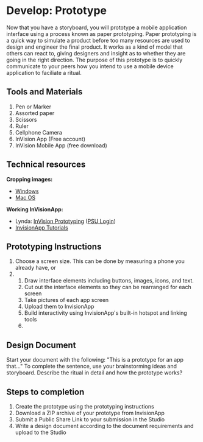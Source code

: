 # Develop: Prototype

Now that you have a storyboard, you will prototype a mobile application interface using a process known as paper prototyping. Paper prototyping is a quick way to simulate a product before too many resources are used to design and engineer the final product. It works as a kind of model that others can react to, giving designers and insight as to whether they are going in the right direction. The purpose of this prototype is to quickly communicate to your peers how you intend to use a mobile device application to faciliate a ritual.

## Tools and Materials

1. Pen or Marker
2. Assorted paper
3. Scissors
4. Ruler
5. Cellphone Camera
6. InVision App \(Free account\)
7. InVision Mobile App \(free download\)

## Technical resources

**Cropping images:**

* [Windows](http://www.tech-recipes.com/rx/56624/how-to-rotate-crop-photos-in-windows-10/)
* [Mac OS](http://osxdaily.com/2014/06/16/crop-image-mac-preview/)

**Working InVisionApp:**

* Lynda: [InVision Prototyping](https://www.lynda.com/Flinto-tutorials/Invision-prototyping/452520/493200-4.html) \([PSU Login](https://lynda.psu.edu)\)
* [InvisionApp Tutorials](https://projects.invisionapp.com/d/main#/learn)

## Prototyping Instructions

1. Choose a screen size. This can be done by measuring a phone you already have, or
2. 1. Draw interface elements including buttons, images, icons, and text.
   2. Cut out the interface elements so they can be rearranged for each screen
   3. Take pictures of each app screen
   4. Upload them to InvisionApp
   5. Build interactivity using InvisionApp's built-in hotspot and linking tools
   6. 

## Design Document

Start your document with the following: "This is a prototype for an app that..." To complete the sentence, use your brainstorming ideas and storyboard. Describe the ritual in detail and how the prototype works?

## Steps to completion

1. Create the prototype using the prototyping instructions
2. Download a ZIP archive of your prototype from InvisionApp
3. Submit a Public Share Link to your submission in the Studio
4. Write a design document according to the document requirements and upload to the Studio 



